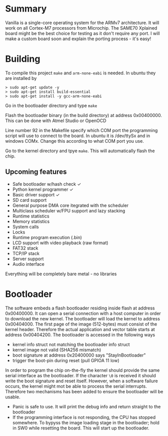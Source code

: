 # Summary

Vanilla is a single-core operating system for the ARMv7 architecture. It will work on all Cortex-M7 processors from Microchip. The SAME70 Xplained board might be the best choice for testing as it don't require any port. I will make a custom board soon and explain the porting process - it's easy!

# Building

To compile this project `make` and `arm-none-eabi` is needed. In ubuntu they are installed by 
```shell
> sudo apt-get update -y
> sudo apt-get install build-essential
> sudo apt-get install -y gcc-arm-none-eabi
```

Go in the bootloader directory and type `make`

Flash the bootloader binary (in the build directory) at address 0x00400000. This can be done with Atmel Studio or OpenOCD

Line number 92 in the Makefile specify which COM port the programming script will use to connect to the board. In ubuntu it is /dev/ttySx and in windows COMx. Change this according to what COM port you use.

Go to the kernel directory and tpye `make`. This will automatically flash the chip.


## Upcoming features

- Safe bootloader w/hash check &check;
- Python kernel programmer &check;
- Basic driver support &check;
- SD card support
- General purpose DMA core itegrated with the scheduler
- Multiclass scheduler w/FPU support and lazy stacking
- Runtime statistics
- Memory statistics
- System calls
- Locks
- Runtime program execution (.bin)
- LCD support with video playback (raw format)
- FAT32 stack
- TCP/IP stack
- Server support
- Audio interface

Everything will be completely bare metal - no libraries

# Bootloader

The software embeds a flash bootloader residing inside flash at address 0x00400000. It can open a serial connection with a host computer in order to download the new kernel. The bootloader will load the kernel to address 0x00404000. The first page of the image (512-bytes) must consist of the kernel header. Therefore the actual application and vector table starts at address 0x00404200. The bootloader is accessed in the following ways

- kernel info struct not matching the bootloader info struct
- kernel image not valid (SHA256 mismatch)
- boot signature at address 0x20400000 says "StayInBootloader"
- trigger the boot-pin during reset (pull GPIOA 11 low)

In order to program the chip on-the-fly the kernel should provide the same serial interface as the bootloader. If the character `\0` is received it should write the boot signature and reset itself. However, when a software failure occurs, the kernel might mot be able to process the serial interrupts. Therefore two mechanisms has been added to ensure the bootloader will be usable.

- Panic is safe to use. It will print the debug info and return straight to the bootloader
- If the programming interface is not responding, the CPU has stopped somewhere. To bypyss the image loading stage in the bootloader; hold in SW0 while resetting the board. This will start up the bootloader.
